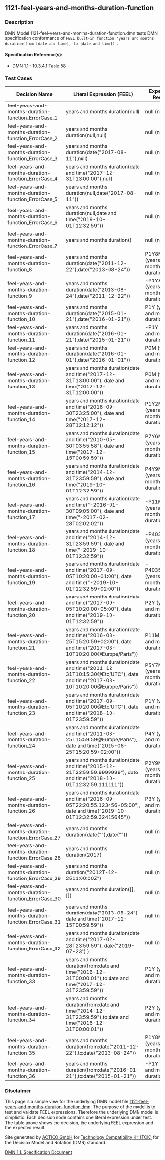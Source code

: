 1121-feel-years-and-months-duration-function
--------------------

### Description ###

DMN Model [1121-feel-years-and-months-duration-function.dmn](./1121-feel-years-and-months-duration-function.dmn) tests DMN specification conformance of `FEEL built-in function 'years and months duration(from [date and time], to [date and time])'`.

#### Specification Reference(s): ####
 * DMN 1.1 - 10.3.4.1 Table 58

### Test Cases ###

|Decision Name| Literal Expression (FEEL) | Expected Result|
|-------------|-------------------------- |----------------|
|feel-years-and-months-duration-function_ErrorCase_1|years and months duration(null)|null (null)|
|feel-years-and-months-duration-function_ErrorCase_2|years and months duration(null,null)|null (null)|
|feel-years-and-months-duration-function_ErrorCase_3|years and months duration(date("2017-08-11"),null)|null (null)|
|feel-years-and-months-duration-function_ErrorCase_4|years and months duration(date and time("2017-12-31T13:00:00"),null)|null (null)|
|feel-years-and-months-duration-function_ErrorCase_5|years and months duration(null,date("2017-08-11"))|null (null)|
|feel-years-and-months-duration-function_ErrorCase_6|years and months duration(null,date and time("2019-10-01T12:32:59"))|null (null)|
|feel-years-and-months-duration-function_ErrorCase_7|years and months duration()|null (null)|
|feel-years-and-months-duration-function_8|years and months duration(date("2011-12-22"),date("2013-08-24"))|P1Y8M (years and months duration)|
|feel-years-and-months-duration-function_9|years and months duration(date("2013-08-24"),date("2011-12-22"))|-P1Y8M (years and months duration)|
|feel-years-and-months-duration-function_10|years and months duration(date("2015-01-21"),date("2016-01-21"))|P1Y (years and months duration)|
|feel-years-and-months-duration-function_11|years and months duration(date("2016-01-21"),date("2015-01-21"))|-P1Y (years and months duration)|
|feel-years-and-months-duration-function_12|years and months duration(date("2016-01-01"),date("2016-01-01"))|P0M (years and months duration)|
|feel-years-and-months-duration-function_13|years and months duration(date and time("2017-12-31T13:00:00"), date and time("2017-12-31T12:00:00"))|P0M (years and months duration)|
|feel-years-and-months-duration-function_14|years and months duration(date and time("2016-09-30T23:25:00"), date and time("2017-12-28T12:12:12"))|P1Y2M (years and months duration)|
|feel-years-and-months-duration-function_15|years and months duration(date and time("2010-05-30T03:55:58"), date and time("2017-12-15T00:59:59"))|P7Y6M (years and months duration)|
|feel-years-and-months-duration-function_16|years and months duration(date and time("2014-12-31T23:59:59"), date and time("2019-10-01T12:32:59"))|P4Y9M (years and months duration)|
|feel-years-and-months-duration-function_17|years and months duration(date and time("-2016-01-30T09:05:00"), date and time("-2017-02-28T02:02:02"))|-P11M (years and months duration)|
|feel-years-and-months-duration-function_18|years and months duration(date and time("2014-12-31T23:59:59"), date and time("-2019-10-01T12:32:59"))|-P4033Y2M (years and months duration)|
|feel-years-and-months-duration-function_19|years and months duration(date and time("2017-09-05T10:20:00-01:00"), date and time("-2019-10-01T12:32:59+02:00"))|-P4035Y11M (years and months duration)|
|feel-years-and-months-duration-function_20|years and months duration(date and time("2017-09-05T10:20:00+05:00"), date and time("2019-10-01T12:32:59"))|P2Y (years and months duration)|
|feel-years-and-months-duration-function_21|years and months duration(date and time("2016-08-25T15:20:59+02:00"), date and time("2017-08-10T10:20:00@Europe/Paris"))|P11M (years and months duration)|
|feel-years-and-months-duration-function_22|years and months duration(date and time("2011-12-31T10:15:30@Etc/UTC"), date and time("2017-08-10T10:20:00@Europe/Paris"))|P5Y7M (years and months duration)|
|feel-years-and-months-duration-function_23|years and months duration(date and time("2017-09-05T10:20:00@Etc/UTC"), date and time("2018-10-01T23:59:59"))|P1Y (years and months duration)|
|feel-years-and-months-duration-function_24|years and months duration(date and time("2011-08-25T15:59:59@Europe/Paris"), date and time("2015-08-25T15:20:59+02:00"))|P4Y (years and months duration)|
|feel-years-and-months-duration-function_25|years and months duration(date and time("2015-12-31T23:59:59.9999999"), date and time("2018-10-01T12:32:59.111111"))|P2Y9M (years and months duration)|
|feel-years-and-months-duration-function_26|years and months duration(date and time("2016-09-05T22:20:55.123456+05:00"), date and time("2019-10-01T12:32:59.32415645"))|P3Y (years and months duration)|
|feel-years-and-months-duration-function_ErrorCase_27|years and months duration(date(""),date(""))|null (null)|
|feel-years-and-months-duration-function_ErrorCase_28|years and months duration(2017)|null (null)|
|feel-years-and-months-duration-function_ErrorCase_29|years and months duration("2012T-12-2511:00:00Z")|null (null)|
|feel-years-and-months-duration-function_ErrorCase_30|years and months duration([],[])|null (null)|
|feel-years-and-months-duration-function_ErrorCase_31|years and months duration(date("2013-08-24"), date and time("2017-12-15T00:59:59"))|null (null)|
|feel-years-and-months-duration-function_ErrorCase_32|years and months duration(date and time("2017-02-28T23:59:59"), date("2019-07-23") )|null (null)|
|feel-years-and-months-duration-function_33|years and months duration(from:date and time("2016-12-31T00:00:01"),to:date and time("2017-12-31T23:59:59"))|P1Y (years and months duration)|
|feel-years-and-months-duration-function_34|years and months duration(from:date and time("2014-12-31T23:59:59"),to:date and time("2016-12-31T00:00:01"))|P2Y (years and months duration)|
|feel-years-and-months-duration-function_35|years and months duration(from:date("2011-12-22"),to:date("2013-08-24"))|P1Y8M (years and months duration)|
|feel-years-and-months-duration-function_36|years and months duration(from:date("2016-01-21"),to:date("2015-01-21"))|-P1Y (years and months duration)|

         

### Disclaimer ###
This page is a simple view for the underlying DMN model file [1121-feel-years-and-months-duration-function.dmn](./1121-feel-years-and-months-duration-function.dmn).
The purpose of the model is to test and validate FEEL expressions. Therefore the underlying DMN model is simplistic:
Each decision node contains one literal expression under test. The table above shows the decision, the underlying FEEL expression and the expected result.

Site generated by [ACTICO GmbH](https://actico.com) for [Technology Compatibility Kit (TCK)](https://dmn-tck.github.io/tck/) for the Decision Model and Notation (DMN) standard.

[DMN 1.1. Specification Document](http://www.omg.org/spec/DMN/1.1/) 
  